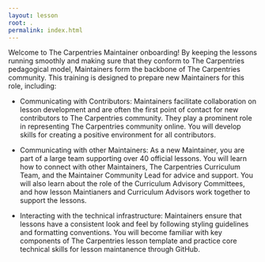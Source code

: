 ```yaml
---
layout: lesson
root: .
permalink: index.html
---
```


Welcome to The Carpentries Maintainer onboarding! By keeping the
lessons running smoothly and making sure that they conform
to The Carpentries pedagogical model, Maintainers form the
backbone of The Carpentries community. This training is 
designed to prepare new Maintainers for this role, including:

- Communicating with Contributors: Maintainers facilitate collaboration on lesson
development and are often the first point of contact
for new contributors to The Carpentries community. They play a
prominent role in representing The Carpentries community online.
You will develop skills for creating a positive environment for all contributors.

- Communicating with other Maintainers: As a new Maintainer,
you are part of a large team supporting over 40 official lessons. You will learn how to 
connect with other Maintainers, The Carpentries Curriculum
Team, and the Maintainer Community Lead for advice and support. You will also learn
about the role of the Curriculum Advisory Committees, and
how lesson Maintianers and Curriculum Advisors work together to support the lessons.

- Interacting with the technical infrastructure: Maintainers ensure that lessons
have a consistent look and feel by following styling guidelines and
formatting conventions. You will become familiar with key components of The Carpentries 
lesson template and practice core technical skills for lesson maintanence through GitHub.

